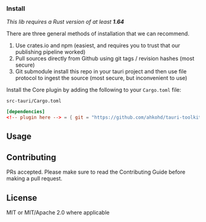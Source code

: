 <description>

### Install
_This lib requires a Rust version of at least **1.64**_

There are three general methods of installation that we can recommend.

1. Use crates.io and npm (easiest, and requires you to trust that our publishing pipeline worked)
2. Pull sources directly from Github using git tags / revision hashes (most secure)
3. Git submodule install this repo in your tauri project and then use file protocol to ingest the source (most secure, but inconvenient to use)

Install the Core plugin by adding the following to your `Cargo.toml` file:

`src-tauri/Cargo.toml`
```toml
[dependencies]
<!-- plugin here --> = { git = "https://github.com/ahkohd/tauri-toolkit", branch = "main" }
```
## Usage
<library-usage-here>

## Contributing

PRs accepted. Please make sure to read the Contributing Guide before making a pull request.

## License
MIT or MIT/Apache 2.0 where applicable
